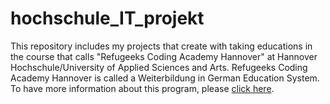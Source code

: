 # hochschule_IT_projekt
This repository includes my projects that create with taking educations in the course that calls "Refugeeks Coding Academy Hannover" at Hannover Hochschule/University of Applied Sciences and Arts.
Refugeeks Coding Academy Hannover is called a Weiterbildung in German Education System. To have more information about this program, please [click here](https://intocode.de/ "Refugeeks & IntoCODE").
